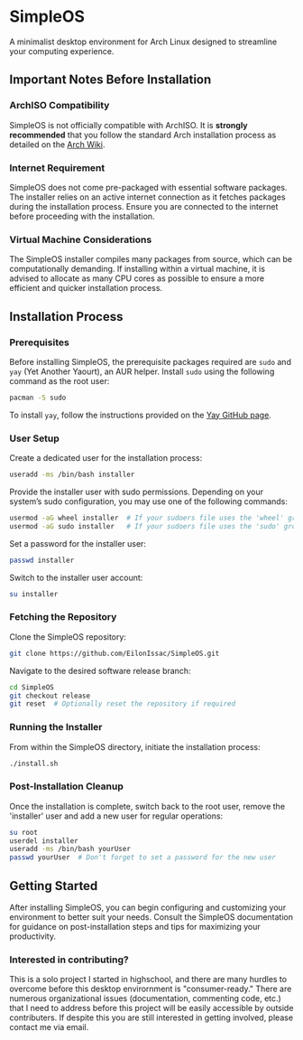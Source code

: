 
# SimpleOS
A minimalist desktop environment for Arch Linux designed to streamline your computing experience.

## Important Notes Before Installation

### ArchISO Compatibility
SimpleOS is not officially compatible with ArchISO. It is **strongly recommended** that you follow the standard Arch installation process as detailed on the [Arch Wiki](https://wiki.archlinux.org/index.php/installation_guide).

### Internet Requirement
SimpleOS does not come pre-packaged with essential software packages. The installer relies on an active internet connection as it fetches packages during the installation process. Ensure you are connected to the internet before proceeding with the installation.

### Virtual Machine Considerations
The SimpleOS installer compiles many packages from source, which can be computationally demanding. If installing within a virtual machine, it is advised to allocate as many CPU cores as possible to ensure a more efficient and quicker installation process.

## Installation Process

### Prerequisites
Before installing SimpleOS, the prerequisite packages required are `sudo` and `yay` (Yet Another Yaourt), an AUR helper. Install `sudo` using the following command as the root user:
```bash
pacman -S sudo
```
To install `yay`, follow the instructions provided on the [Yay GitHub page](https://github.com/Jguer/yay).

### User Setup
Create a dedicated user for the installation process:
```bash
useradd -ms /bin/bash installer
```

Provide the installer user with sudo permissions. Depending on your system’s sudo configuration, you may use one of the following commands:
```bash
usermod -aG wheel installer  # If your sudoers file uses the 'wheel' group
usermod -aG sudo installer   # If your sudoers file uses the 'sudo' group
```

Set a password for the installer user:
```bash
passwd installer
```

Switch to the installer user account:
```bash
su installer
```

### Fetching the Repository
Clone the SimpleOS repository:
```bash
git clone https://github.com/EilonIssac/SimpleOS.git
```

Navigate to the desired software release branch:
```bash
cd SimpleOS
git checkout release
git reset  # Optionally reset the repository if required
```

### Running the Installer
From within the SimpleOS directory, initiate the installation process:
```bash
./install.sh
```

### Post-Installation Cleanup
Once the installation is complete, switch back to the root user, remove the 'installer' user and add a new user for regular operations:
```bash
su root
userdel installer
useradd -ms /bin/bash yourUser
passwd yourUser  # Don't forget to set a password for the new user
```

## Getting Started
After installing SimpleOS, you can begin configuring and customizing your environment to better suit your needs. Consult the SimpleOS documentation for guidance on post-installation steps and tips for maximizing your productivity.

### Interested in contributing?
This is a solo project I started in highschool, and there are many hurdles to overcome before this desktop envirornment is "consumer-ready." There are numerous organizational issues (documentation, commenting code, etc.) that I need to address before this project will be easily accessible by outside contributers. If despite this you are still interested in getting involved, please contact me via email.
